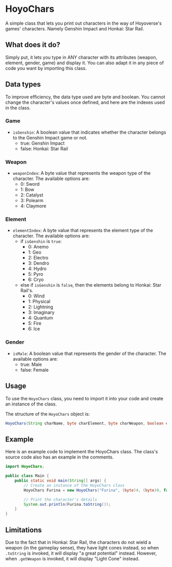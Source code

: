 # HoyoChars

A simple class that lets you print out characters in the way of Hoyoverse's games' characters. Namely Genshin Impact and Honkai: Star Rail.

## What does it do?

Simply put, it lets you type in ANY character with its attributes (weapon, element, gender, game) and display it. You can also adapt it in any piece of code you want by importing this class.

## Data types

To improve efficiency, the data type used are byte and boolean. You cannot change the character's values once defined, and here are the indexes used in the class.

### Game

- `isGenshin`: A boolean value that indicates whether the character belongs to the Genshin Impact game or not.
    - true: Genshin Impact
    - false: Honkai: Star Rail

### Weapon

- `weaponIndex`: A byte value that represents the weapon type of the character. The available options are:
  - 0: Sword
  - 1: Bow
  - 2: Catalyst
  - 3: Polearm
  - 4: Claymore

### Element

- `elementIndex`: A byte value that represents the element type of the character. The available options are:
    - if `isGenshin` is `true`:
        - 0: Anemo
        - 1: Geo
        - 2: Electro
        - 3: Dendro
        - 4: Hydro
        - 5: Pyro
        - 6: Cryo
    - else if `isGenshin` is `false`, then the elements belong to Honkai: Star Rail's.
        - 0: Wind
        - 1: Physical
        - 2: Lightning
        - 3: Imaginary
        - 4: Quantum
        - 5: Fire
        - 6: Ice

### Gender

- `isMale`: A boolean value that represents the gender of the character. The available options are:
  - true: Male
  - false: Female

## Usage

To use the `HoyoChars` class, you need to import it into your code and create an instance of the class. 

The structure of the `HoyoChars` object is:

```java
HoyoChars(String charName, byte charElement, byte charWeapon, boolean charIsMale, boolean charIsGenshin)
```

## Example

Here is an example code to implement the HoyoChars class. The class's source code also has an example in the comments.

```java
import HoyoChars;

public class Main {
    public static void main(String[] args) {
        // Create an instance of the HoyoChars class
        HoyoChars Furina = new HoyoChars("Furina", (byte)4, (byte)0, false, true);

        // Print the character's details
        System.out.println(Furina.toString());
    }
}
```

## Limitations
 Due to the fact that in Honkai: Star Rail, the characters do not wield a weapon (in the gameplay sense), they have light cones instead, so when `.toString` is invoked, it will display "a great potential" instead. However, when `.getWeapon` is invoked, it will display "Light Cone" instead.